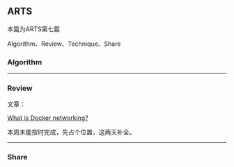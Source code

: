 ## ARTS

本篇为ARTS第七篇

Algorithm、Review、Technique、Share

### Algorithm



------



### Review

文章：

[What is Docker networking?](https://www.oreilly.com/learning/what-is-docker-networking)

本周未能按时完成，先占个位置，这两天补全。

------

### Share
